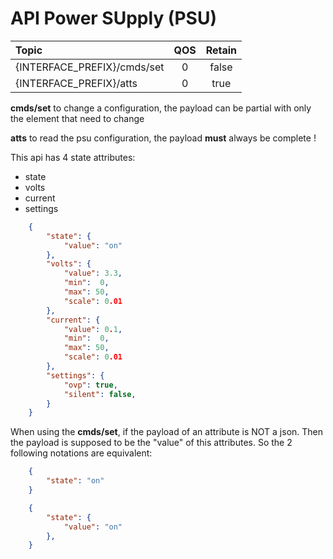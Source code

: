 # API Power SUpply (PSU)

| Topic                       | QOS | Retain |
| :-------------------------- | :-: | :----: |
| {INTERFACE_PREFIX}/cmds/set |  0  | false  |
| {INTERFACE_PREFIX}/atts     |  0  |  true  |

**cmds/set** to change a configuration, the payload can be partial with only the element that need to change

**atts** to read the psu configuration, the payload **must** always be complete !

This api has 4 state attributes:

- state
- volts
- current
- settings

```json
    {
        "state": {
            "value": "on"
        },
        "volts": {
            "value": 3.3,
            "min":  0,
            "max": 50,
            "scale": 0.01
        },
        "current": {
            "value": 0.1,
            "min":  0,
            "max": 50,
            "scale": 0.01
        },
        "settings": {
            "ovp": true,
            "silent": false,
        }
    }
```

When using the **cmds/set**, if the payload of an attribute is NOT a json. Then the payload is supposed to be the "value" of this attributes.
So the 2 following notations are equivalent:

```json
    {
        "state": "on"
    }
```


```json
    {
        "state": {
            "value": "on"
        },
    }
```

